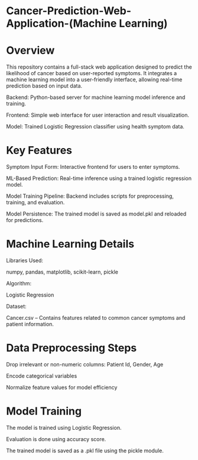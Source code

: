 # Cancer-Prediction-Web-Application-(Machine Learning)

# Overview
This repository contains a full-stack web application designed to predict the likelihood of cancer based on user-reported symptoms. It integrates a machine learning model into a user-friendly interface, allowing real-time prediction based on input data.

Backend: Python-based server for machine learning model inference and training.

Frontend: Simple web interface for user interaction and result visualization.

Model: Trained Logistic Regression classifier using health symptom data.

# Key Features
Symptom Input Form: Interactive frontend for users to enter symptoms.

ML-Based Prediction: Real-time inference using a trained logistic regression model.

Model Training Pipeline: Backend includes scripts for preprocessing, training, and evaluation.

Model Persistence: The trained model is saved as model.pkl and reloaded for predictions.

# Machine Learning Details
Libraries Used:

numpy, pandas, matplotlib, scikit-learn, pickle

Algorithm:

Logistic Regression

Dataset:

Cancer.csv – Contains features related to common cancer symptoms and patient information.

# Data Preprocessing Steps
Drop irrelevant or non-numeric columns: Patient Id, Gender, Age

Encode categorical variables

Normalize feature values for model efficiency

# Model Training
The model is trained using Logistic Regression.

Evaluation is done using accuracy score.

The trained model is saved as a .pkl file using the pickle module.
